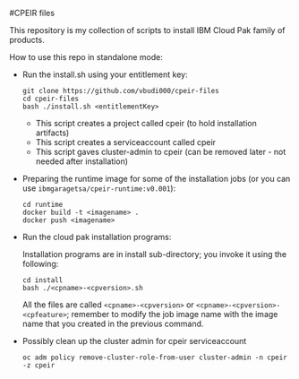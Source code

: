 #CPEIR files

This repository is my collection of scripts to install IBM Cloud Pak family of products.

How to use this repo in standalone mode:

- Run the install.sh using your entitlement key:

	```
	git clone https://github.com/vbudi000/cpeir-files
	cd cpeir-files
	bash ./install.sh <entitlementKey>
	```

	- This script creates a project called cpeir (to hold installation artifacts)
	- This script creates a serviceaccount called cpeir
	- This script gaves cluster-admin to cpeir (can be removed later - not needed after installation)

- Preparing the runtime image for some of the installation jobs (or you can use `ibmgaragetsa/cpeir-runtime:v0.001`):

	```
	cd runtime
	docker build -t <imagename> .
	docker push <imagename>
	```

- Run the cloud pak installation programs:

	Installation programs are in install sub-directory; you invoke it using the following:

	```
	cd install
	bash ./<cpname>-<cpversion>.sh
	```

	All the files are called `<cpname>-<cpversion>` or `<cpname>-<cpversion>-<cpfeature>`; remember to modify the job image name with the image name that you created in the previous command.

- Possibly clean up the cluster admin for cpeir serviceaccount

	```
	oc adm policy remove-cluster-role-from-user cluster-admin -n cpeir -z cpeir
	```
